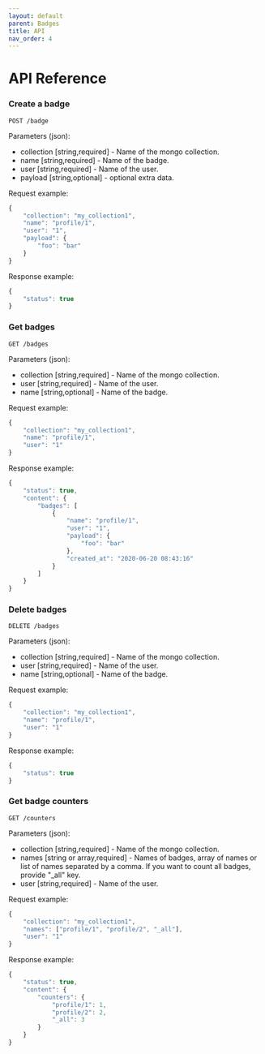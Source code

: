 ```yaml
---
layout: default
parent: Badges
title: API
nav_order: 4
---
```


API Reference
=============

### Create a badge

`POST /badge`

Parameters (json):
- collection [string,required] - Name of the mongo collection.
- name [string,required] - Name of the badge.
- user [string,required] - Name of the user.
- payload [string,optional] - optional extra data.

Request example:
```javascript
{
    "collection": "my_collection1",
    "name": "profile/1",
    "user": "1",
    "payload": {
        "foo": "bar"
    }
}
```

Response example:

```javascript
{
    "status": true
}
```

### Get badges

`GET /badges`

Parameters (json):
- collection [string,required] - Name of the mongo collection.
- user [string,required] - Name of the user.
- name [string,optional] - Name of the badge.

Request example:
```javascript
{
    "collection": "my_collection1",
    "name": "profile/1",
    "user": "1"
}
```

Response example:

```javascript
{
    "status": true,
    "content": {
        "badges": [
            {
                "name": "profile/1",
                "user": "1",
                "payload": {
                    "foo": "bar"
                },
                "created_at": "2020-06-20 08:43:16"
            }
        ]
    }
}
```

### Delete badges

`DELETE /badges`

Parameters (json):
- collection [string,required] - Name of the mongo collection.
- user [string,required] - Name of the user.
- name [string,optional] - Name of the badge.

Request example:
```javascript
{
    "collection": "my_collection1",
    "name": "profile/1",
    "user": "1"
}
```

Response example:

```javascript
{
    "status": true
}
```

### Get badge counters

`GET /counters`

Parameters (json):
- collection [string,required] - Name of the mongo collection.
- names [string or array,required] - Names of badges, array of names or list of names separated by a comma. If you want to count all badges, provide "_all" key.
- user [string,required] - Name of the user.

Request example:
```javascript
{
    "collection": "my_collection1",
    "names": ["profile/1", "profile/2", "_all"],
    "user": "1"
}
```

Response example:

```javascript
{
    "status": true,
    "content": {
        "counters": {
            "profile/1": 1,
            "profile/2": 2,
            "_all": 3
        }
    }
}
```
